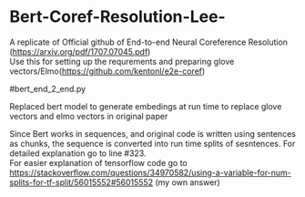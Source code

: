 # Bert-Coref-Resolution-Lee-
A replicate of Official github of End-to-end Neural Coreference Resolution  
(https://arxiv.org/pdf/1707.07045.pdf)  
Use  this for setting  up the requrements and preparing  glove vectors/Elmo(https://github.com/kentonl/e2e-coref)  


#bert_end_2_end.py

Replaced bert model to generate embedings at run time to replace glove vectors and  elmo vectors in original paper  

Since Bert works in sequences, and original code is written using sentences as chunks, the sequence is converted into run time  splits of sesntences.  For detailed explanation go  to line  #323.  
For easier explanation of tensorflow code go to  https://stackoverflow.com/questions/34970582/using-a-variable-for-num-splits-for-tf-split/56015552#56015552 (my own answer)
